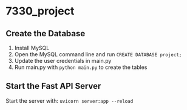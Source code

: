 # 7330_project
## Create the Database

1. Install MySQL
2. Open the MySQL command line and run ```CREATE DATABASE project;```
3. Update the user credentials in main.py
4. Run main.py with ```python main.py``` to create the tables

## Start the Fast API Server
Start the server with:
```uvicorn server:app --reload```


